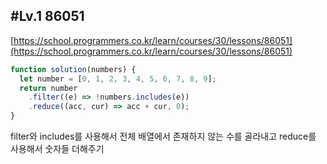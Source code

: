 ## #Lv.1 86051

[https://school.programmers.co.kr/learn/courses/30/lessons/86051](https://school.programmers.co.kr/learn/courses/30/lessons/86051)

```jsx
function solution(numbers) {
  let number = [0, 1, 2, 3, 4, 5, 6, 7, 8, 9];
  return number
    .filter((e) => !numbers.includes(e))
    .reduce((acc, cur) => acc + cur, 0);
}
```

filter와 includes를 사용해서 전체 배열에서 존재하지 않는 수를 골라내고 reduce를 사용해서 숫자들 더해주기
